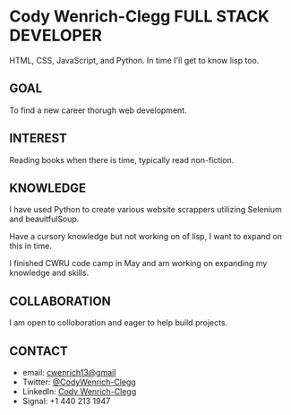 # Cody Wenrich-Clegg FULL STACK DEVELOPER 

HTML, CSS, JavaScript, and Python.
In time I'll get to know lisp too.

## GOAL 

To find a new career thorugh web development. 

## INTEREST 

Reading books when there is time, typically read non-fiction. 

## KNOWLEDGE 

I have used Python to create various website scrappers utilizing Selenium and beauitfulSoup. 

Have a cursory knowledge but not working on of lisp, I want to expand on this in time. 

I finished CWRU code camp in May and am working on expanding my knowledge and skills.

## COLLABORATION 

I am open to colloboration and eager to help build projects. 


## CONTACT 
- email: <cwenrich13@gmail>
- Twitter: [@CodyWenrich-Clegg](https://twitter.com/CodyWenrichCleg) 
- LinkedIn: [Cody Wenrich-Clegg](https://www.linkedin.com/in/cody-wenrich-clegg-864733254/) 
- Signal: +1 440 213 1947 
